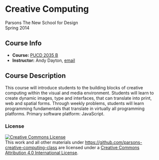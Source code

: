 # Creative Computing

Parsons The New School for Design  
Spring 2014

## Course Info

* **Course:** [PUCD 2035 B](https://alvin.newschool.edu/prbn/bwckschd.p_disp_detail_sched?term_in=201430&crn_in=7447)
* **Instructor:** Andy Dayton, [email](email)

## Course Description

This course will introduce students to the building blocks of creative computing within the visual and media environment. Students will learn to create dynamic images, type and interfaces, that can translate into print, web and spatial forms. Through weekly problems, students will learn programming fundamentals that translate in virtually all programming platforms. Primary software platform: JavaScript.


### License

<a rel="license" href="http://creativecommons.org/licenses/by/4.0/"><img alt="Creative Commons License" style="border-width:0" src="https://i.creativecommons.org/l/by/4.0/88x31.png" /></a><br />This <span xmlns:dct="http://purl.org/dc/terms/" href="http://purl.org/dc/dcmitype/Text" rel="dct:type">work</span> and all other materials under https://github.com/parsons-creative-computing-class are licensed under a <a rel="license" href="http://creativecommons.org/licenses/by/4.0/">Creative Commons Attribution 4.0 International License</a>.
